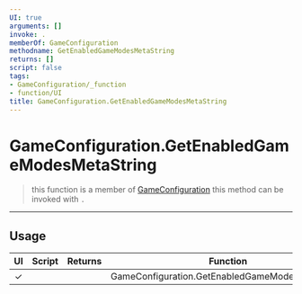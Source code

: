 ```yaml
---
UI: true
arguments: []
invoke: .
memberOf: GameConfiguration
methodname: GetEnabledGameModesMetaString
returns: []
script: false
tags:
- GameConfiguration/_function
- function/UI
title: GameConfiguration.GetEnabledGameModesMetaString
---
```

# GameConfiguration.GetEnabledGameModesMetaString
> this function is a member of [GameConfiguration](civ-6/lua/GameConfiguration.md)
> this method can be invoked with `.`
-----
## Usage
|  UI | Script | Returns | Function | Arguments |
|:---:|:------:|-------:|:--------:|:---------|
|✓| ||GameConfiguration.GetEnabledGameModesMetaString||
